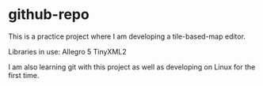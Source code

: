 # github-repo

This is a practice project where I am developing a tile-based-map editor.

Libraries in use:
    Allegro 5
    TinyXML2

I am also learning git with this project as well as developing on Linux for the first time.